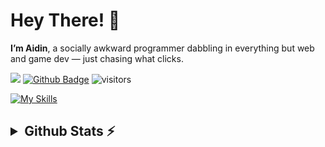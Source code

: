 <h1 align="left">Hey There! 👋</h1>

**I’m Aidin**, a socially awkward programmer dabbling in everything but web and game dev — just chasing what clicks.

![](https://hit.yhype.me/github/profile?user_id=108932477)
[![Github Badge](https://img.shields.io/badge/-Github-232323?style=flat-square&logo=Github&logoColor=white&link=https://space.bilibili.com/7708412)](https://github.com/AidinHamedi/AidinHamedi)
![visitors](https://visitor-badge.laobi.icu/badge?page_id=AidinHamedi)

[![My Skills](https://go-skill-icons.vercel.app/api/icons?i=github,githubactions,c,cpp,rust,python,fastapi,tensorflow,pytorch,opencv,arduino,raspberrypi,vscode,zed,linux,windows,ubuntu,arch,hyprland&theme=dark&perline=12)](https://skillicons.dev)


<h2><details>
  <summary>Github Stats ⚡</summary> 
  <br>
  <img src="https://github-readme-streak-stats.herokuapp.com/?user=AidinHamedi&theme=tokyonight" alt="⚠️Currently the strake card is down"/>
  
  ![Aydin's GitHub stats](https://github-readme-stats.vercel.app/api?username=AidinHamedi\&theme=tokyonight&include_all_commits=false)
  
  [![Top Langs](https://github-readme-stats.vercel.app/api/top-langs/?username=AidinHamedi&exclude_repo=Pneumonia-Detection-Ai&layout=donut&theme=tokyonight)](https://github.com/anuraghazra/github-readme-stats)
  
  <img src="https://github-profile-summary-cards.vercel.app/api/cards/profile-details?username=AidinHamedi&theme=tokyonight" alt=""/>
</details></h2>
